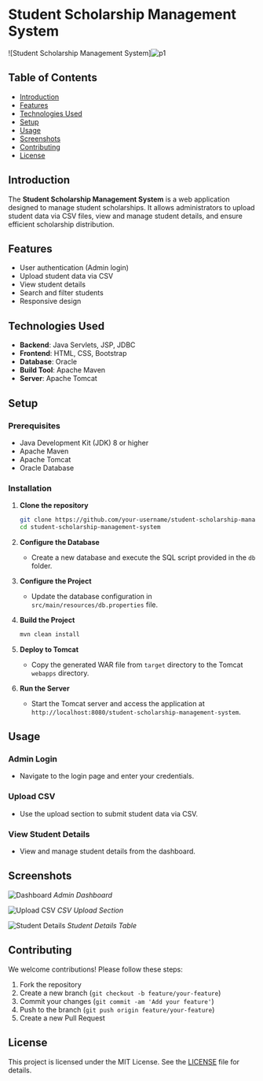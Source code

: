 # Student Scholarship Management System

![Student Scholarship Management System]![p1](https://github.com/user-attachments/assets/3214deb4-8157-4e0f-92fe-b0a7030dd4a5)

## Table of Contents

- [Introduction](#introduction)
- [Features](#features)
- [Technologies Used](#technologies-used)
- [Setup](#setup)
- [Usage](#usage)
- [Screenshots](#screenshots)
- [Contributing](#contributing)
- [License](#license)

## Introduction
The **Student Scholarship Management System** is a web application designed to manage student scholarships. It allows administrators to upload student data via CSV files, view and manage student details, and ensure efficient scholarship distribution.

## Features
- User authentication (Admin login)
- Upload student data via CSV
- View student details
- Search and filter students
- Responsive design

## Technologies Used
- **Backend**: Java Servlets, JSP, JDBC
- **Frontend**: HTML, CSS, Bootstrap
- **Database**: Oracle
- **Build Tool**: Apache Maven
- **Server**: Apache Tomcat

## Setup
### Prerequisites
- Java Development Kit (JDK) 8 or higher
- Apache Maven
- Apache Tomcat
- Oracle Database

### Installation
1. **Clone the repository**
    ```bash
    git clone https://github.com/your-username/student-scholarship-management-system.git
    cd student-scholarship-management-system
    ```

2. **Configure the Database**
    - Create a new database and execute the SQL script provided in the `db` folder.

3. **Configure the Project**
    - Update the database configuration in `src/main/resources/db.properties` file.

4. **Build the Project**
    ```bash
    mvn clean install
    ```

5. **Deploy to Tomcat**
    - Copy the generated WAR file from `target` directory to the Tomcat `webapps` directory.

6. **Run the Server**
    - Start the Tomcat server and access the application at `http://localhost:8080/student-scholarship-management-system`.

## Usage
### Admin Login
- Navigate to the login page and enter your credentials.

### Upload CSV
- Use the upload section to submit student data via CSV.

### View Student Details
- View and manage student details from the dashboard.

## Screenshots
![Dashboard](images/dashboard.png)
*Admin Dashboard*

![Upload CSV](images/upload.png)
*CSV Upload Section*

![Student Details](images/student_details.png)
*Student Details Table*

## Contributing
We welcome contributions! Please follow these steps:
1. Fork the repository
2. Create a new branch (`git checkout -b feature/your-feature`)
3. Commit your changes (`git commit -am 'Add your feature'`)
4. Push to the branch (`git push origin feature/your-feature`)
5. Create a new Pull Request

## License
This project is licensed under the MIT License. See the [LICENSE](LICENSE) file for details.


